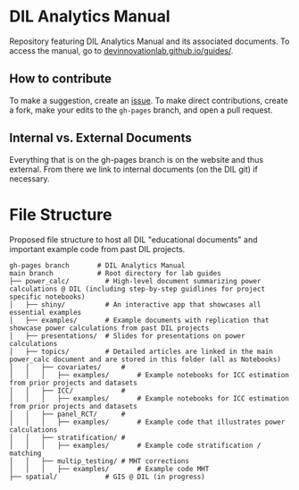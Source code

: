 # DIL Analytics Manual

Repository featuring DIL Analytics Manual and its associated documents. To access the manual, go to [devinnovationlab.github.io/guides/](https://devinnovationlab.github.io/guides/).

## How to contribute

To make a suggestion, create an [issue](https://github.com/DevInnovationLab/guides/issues). To make direct contributions, create a fork, make your edits to the `gh-pages` branch, and open a pull request.

## Internal vs. External Documents

Everything that is on the gh-pages branch is on the website and thus external. From there we link to internal documents (on the DIL git) if necessary.

# File Structure

Proposed file structure to host all DIL "educational documents" and important example code from past DIL projects.

```
gh-pages branch       # DIL Analytics Manual
main branch           # Root directory for lab guides
├── power_calc/       	# High-level document summarizing power calculations @ DIL (including step-by-step guidlines for project specific notebooks)
│   ├── shiny/       	# An interactive app that showcases all essential examples
│   ├── examples/     	# Example documents with replication that showcase power calculations from past DIL projects
│   ├── presentations/  # Slides for presentations on power calculations
│   ├── topics/         # Detailed articles are linked in the main power_calc document and are stored in this folder (all as Notebooks)
│   │   ├── covariates/ 	#
│   │	│   ├── examples/   	# Example notebooks for ICC estimation from prior projects and datasets
│   │   ├── ICC/        	#
│   │	│   ├── examples/   	# Example notebooks for ICC estimation from prior projects and datasets
│   │   ├── panel_RCT/      #
│   │	│   ├── examples/   	# Example code that illustrates power calculations 
│   │   ├── stratification/ #
│   │	│   ├── examples/   	# Example code stratification / matching
│   │   ├── multip_testing/ # MHT corrections
│   │	│   ├── examples/   	# Example code MHT
├── spatial/			# GIS @ DIL (in progress)

```
